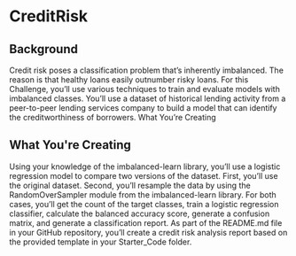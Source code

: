 # CreditRisk

## Background
Credit risk poses a classification problem that’s inherently imbalanced. The reason is that healthy loans easily outnumber risky loans. For this Challenge, you’ll use various techniques to train and evaluate models with imbalanced classes. You’ll use a dataset of historical lending activity from a peer-to-peer lending services company to build a model that can identify the creditworthiness of borrowers.
What You’re Creating


## What You're Creating
Using your knowledge of the imbalanced-learn library, you’ll use a logistic regression model to compare two versions of the dataset. First, you’ll use the original dataset. Second, you’ll resample the data by using the RandomOverSampler module from the imbalanced-learn library.
For both cases, you’ll get the count of the target classes, train a logistic regression classifier, calculate the balanced accuracy score, generate a confusion matrix, and generate a classification report.
As part of the README.md file in your GitHub repository, you’ll create a credit risk analysis report based on the provided template in your Starter_Code folder.

